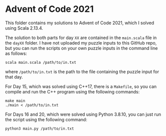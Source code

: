 # Advent of Code 2021

This folder contains my solutions to Advent of Code 2021, which I solved using Scala 2.13.4.

The solution to both parts for day `XX` are contained in the `main.scala` file in the `dayXX` folder. I have not uploaded my puzzle inputs to this GitHub repo, but you can run the scripts on your own puzzle inputs in the command line as follows:

    scala main.scala /path/to/in.txt

where `/path/to/in.txt` is the path to the file containing the puzzle input for that day.

For Day 15, which was solved using C\+\+17, there is a `Makefile`, so you can compile and run the C\+\+ program using the following commands:

    make main
    ./main < /path/to/in.txt

For Days 16 and 20, which were solved using Python 3.8.10, you can just run the script using the following command:

    python3 main.py /path/to/in.txt